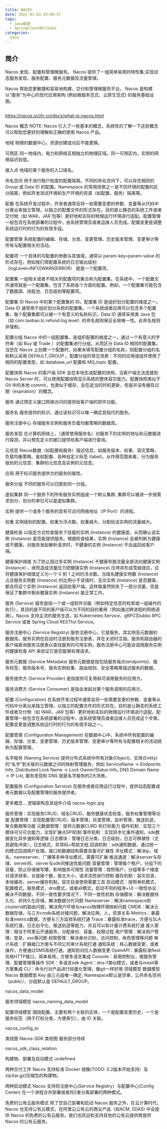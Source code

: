 ```yaml
---
title: NACOS
date: 2022-01-03 19:49:57
tags:
  - Java框架
  - SpringCloundAlibaba
categories:
  Java
---
```


## 简介

Nacos 发现、配置和管理微服务。
Nacos 提供了一组简单易用的特性集;实现动态服务发现、服务配置、服务元数据及流量管理。

Nacos 帮助您更敏捷和容易地构建、交付和管理微服务平台。 Nacos 是构建以“服务”为中心的现代应用架构 (例如微服务范式、云原生范式) 的服务基础设施。

## 
https://nacos.io/zh-cn/docs/what-is-nacos.html





Nacos 概念
NOTE: Nacos 引入了一些基本的概念，系统性的了解一下这些概念可以帮助您更好的理解和正确的使用 Nacos 产品。

地域
物理的数据中心，资源创建成功后不能更换。

可用区
同一地域内，电力和网络互相独立的物理区域。同一可用区内，实例的网络延迟较低。

接入点
地域的某个服务的入口域名。

命名空间
用于进行租户粒度的配置隔离。不同的命名空间下，可以存在相同的 Group 或 Data ID 的配置。Namespace 的常用场景之一是不同环境的配置的区分隔离，例如开发测试环境和生产环境的资源（如配置、服务）隔离等。

配置
在系统开发过程中，开发者通常会将一些需要变更的参数、变量等从代码中分离出来独立管理，以独立的配置文件的形式存在。目的是让静态的系统工件或者交付物（如 WAR，JAR 包等）更好地和实际的物理运行环境进行适配。配置管理一般包含在系统部署的过程中，由系统管理员或者运维人员完成。配置变更是调整系统运行时的行为的有效手段。

配置管理
系统配置的编辑、存储、分发、变更管理、历史版本管理、变更审计等所有与配置相关的活动。

配置项
一个具体的可配置的参数与其值域，通常以 param-key=param-value 的形式存在。例如我们常配置系统的日志输出级别（logLevel=INFO|WARN|ERROR） 就是一个配置项。

配置集
一组相关或者不相关的配置项的集合称为配置集。在系统中，一个配置文件通常就是一个配置集，包含了系统各个方面的配置。例如，一个配置集可能包含了数据源、线程池、日志级别等配置项。

配置集 ID
Nacos 中的某个配置集的 ID。配置集 ID 是组织划分配置的维度之一。Data ID 通常用于组织划分系统的配置集。一个系统或者应用可以包含多个配置集，每个配置集都可以被一个有意义的名称标识。Data ID 通常采用类 Java 包（如 com.taobao.tc.refund.log.level）的命名规则保证全局唯一性。此命名规则非强制。

配置分组
Nacos 中的一组配置集，是组织配置的维度之一。通过一个有意义的字符串（如 Buy 或 Trade ）对配置集进行分组，从而区分 Data ID 相同的配置集。当您在 Nacos 上创建一个配置时，如果未填写配置分组的名称，则配置分组的名称默认采用 DEFAULT_GROUP 。配置分组的常见场景：不同的应用或组件使用了相同的配置类型，如 database_url 配置和 MQ_topic 配置。

配置快照
Nacos 的客户端 SDK 会在本地生成配置的快照。当客户端无法连接到 Nacos Server 时，可以使用配置快照显示系统的整体容灾能力。配置快照类似于 Git 中的本地 commit，也类似于缓存，会在适当的时机更新，但是并没有缓存过期（expiration）的概念。

服务
通过预定义接口网络访问的提供给客户端的软件功能。

服务名
服务提供的标识，通过该标识可以唯一确定其指代的服务。

服务注册中心
存储服务实例和服务负载均衡策略的数据库。

服务发现
在计算机网络上，（通常使用服务名）对服务下的实例的地址和元数据进行探测，并以预先定义的接口提供给客户端进行查询。

元信息
Nacos数据（如配置和服务）描述信息，如服务版本、权重、容灾策略、负载均衡策略、鉴权配置、各种自定义标签 (label)，从作用范围来看，分为服务级别的元信息、集群的元信息及实例的元信息。

应用
用于标识服务提供方的服务的属性。

服务分组
不同的服务可以归类到同一分组。

虚拟集群
同一个服务下的所有服务实例组成一个默认集群, 集群可以被进一步按需求划分，划分的单位可以是虚拟集群。

实例
提供一个或多个服务的具有可访问网络地址（IP:Port）的进程。

权重
实例级别的配置。权重为浮点数。权重越大，分配给该实例的流量越大。

健康检查
以指定方式检查服务下挂载的实例 (Instance) 的健康度，从而确认该实例 (Instance) 是否能提供服务。根据检查结果，实例 (Instance) 会被判断为健康或不健康。对服务发起解析请求时，不健康的实例 (Instance) 不会返回给客户端。

健康保护阈值
为了防止因过多实例 (Instance) 不健康导致流量全部流向健康实例 (Instance) ，继而造成流量压力把健康实例 (Instance) 压垮并形成雪崩效应，应将健康保护阈值定义为一个 0 到 1 之间的浮点数。当域名健康实例数 (Instance) 占总服务实例数 (Instance) 的比例小于该值时，无论实例 (Instance) 是否健康，都会将这个实例 (Instance) 返回给客户端。这样做虽然损失了一部分流量，但是保证了集群中剩余健康实例 (Instance) 能正常工作。



服务 (Service)
服务是指一个或一组软件功能（例如特定信息的检索或一组操作的执行），其目的是不同的客户端可以为不同的目的重用（例如通过跨进程的网络调用）。Nacos 支持主流的服务生态，如 Kubernetes Service、gRPC|Dubbo RPC Service 或者 Spring Cloud RESTful Service。

服务注册中心 (Service Registry)
服务注册中心，它是服务，其实例及元数据的数据库。服务实例在启动时注册到服务注册表，并在关闭时注销。服务和路由器的客户端查询服务注册表以查找服务的可用实例。服务注册中心可能会调用服务实例的健康检查 API 来验证它是否能够处理请求。

服务元数据 (Service Metadata)
服务元数据是指包括服务端点(endpoints)、服务标签、服务版本号、服务实例权重、路由规则、安全策略等描述服务的数据。

服务提供方 (Service Provider)
是指提供可复用和可调用服务的应用方。

服务消费方 (Service Consumer)
是指会发起对某个服务调用的应用方。

配置 (Configuration)
在系统开发过程中通常会将一些需要变更的参数、变量等从代码中分离出来独立管理，以独立的配置文件的形式存在。目的是让静态的系统工件或者交付物（如 WAR，JAR 包等）更好地和实际的物理运行环境进行适配。配置管理一般包含在系统部署的过程中，由系统管理员或者运维人员完成这个步骤。配置变更是调整系统运行时的行为的有效手段之一。

配置管理 (Configuration Management)
在数据中心中，系统中所有配置的编辑、存储、分发、变更管理、历史版本管理、变更审计等所有与配置相关的活动统称为配置管理。

名字服务 (Naming Service)
提供分布式系统中所有对象(Object)、实体(Entity)的“名字”到关联的元数据之间的映射管理服务，例如 ServiceName -> Endpoints Info, Distributed Lock Name -> Lock Owner/Status Info, DNS Domain Name -> IP List, 服务发现和 DNS 就是名字服务的2大场景。

配置服务 (Configuration Service)
在服务或者应用运行过程中，提供动态配置或者元数据以及配置管理的服务提供者。

更多概念...
逻辑架构及其组件介绍
nacos-logic.jpg

服务管理：实现服务CRUD，域名CRUD，服务健康状态检查，服务权重管理等功能
配置管理：实现配置管CRUD，版本管理，灰度管理，监听管理，推送轨迹，聚合数据等功能
元数据管理：提供元数据CURD 和打标能力
插件机制：实现三个模块可分可合能力，实现扩展点SPI机制
事件机制：实现异步化事件通知，sdk数据变化异步通知等逻辑
日志模块：管理日志分类，日志级别，日志可移植性（尤其避免冲突），日志格式，异常码+帮助文档
回调机制：sdk通知数据，通过统一的模式回调用户处理。接口和数据结构需要具备可扩展性
寻址模式：解决ip，域名，nameserver、广播等多种寻址模式，需要可扩展
推送通道：解决server与存储、server间、server与sdk间推送性能问题
容量管理：管理每个租户，分组下的容量，防止存储被写爆，影响服务可用性
流量管理：按照租户，分组等多个维度对请求频率，长链接个数，报文大小，请求流控进行控制
缓存机制：容灾目录，本地缓存，server缓存机制。容灾目录使用需要工具
启动模式：按照单机模式，配置模式，服务模式，dns模式，或者all模式，启动不同的程序+UI
一致性协议：解决不同数据，不同一致性要求情况下，不同一致性机制
存储模块：解决数据持久化、非持久化存储，解决数据分片问题
Nameserver：解决namespace到clusterid的路由问题，解决用户环境与nacos物理环境映射问题
CMDB：解决元数据存储，与三方cmdb系统对接问题，解决应用，人，资源关系
Metrics：暴露标准metrics数据，方便与三方监控系统打通
Trace：暴露标准trace，方便与SLA系统打通，日志白平化，推送轨迹等能力，并且可以和计量计费系统打通
接入管理：相当于阿里云开通服务，分配身份、容量、权限过程
用户管理：解决用户管理，登录，sso等问题
权限管理：解决身份识别，访问控制，角色管理等问题
审计系统：扩展接口方便与不同公司审计系统打通
通知系统：核心数据变更，或者操作，方便通过SMS系统打通，通知到对应人数据变更
OpenAPI：暴露标准Rest风格HTTP接口，简单易用，方便多语言集成
Console：易用控制台，做服务管理、配置管理等操作
SDK：多语言sdk
Agent：dns-f类似模式，或者与mesh等方案集成
CLI：命令行对产品进行轻量化管理，像git一样好用
领域模型
数据模型
Nacos 数据模型 Key 由三元组唯一确定, Namespace默认是空串，公共命名空间（public），分组默认是 DEFAULT_GROUP。

nacos_data_model

服务领域模型
nacos_naming_data_model

配置领域模型
围绕配置，主要有两个关联的实体，一个是配置变更历史，一个是服务标签（用于打标分类，方便索引），由 ID 关联。

nacos_config_er

类视图
Nacos-SDK 类视图
服务部分待续

nacos_sdk_class_relation

构建物、部署及启动模式
undefined

两种交付工件
Nacos 支持标准 Docker 镜像(TODO: 0.2版本开始支持）及 zip(tar.gz)压缩包的构建物。

两种启动模式
Nacos 支持将注册中心(Service Registry）与配置中心(Config Center) 在一个进程合并部署或者将2者分离部署的两种模式。

免费的公有云服务模式
除了您自己部署和启动 Nacos 服务之外，在云计算时代，Nacos 也支持公有云模式，在阿里云公有云的商业产品（如ACM, EDAS) 中会提供 Nacos 的免费的公有云服务。我们也欢迎和支持其他的公有云提供商提供 Nacos 的公有云服务。